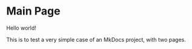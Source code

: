 # Main Page

Hello world!

This is to test a very simple case of an MkDocs project,
with two pages.


